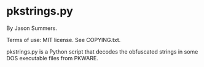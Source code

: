 # pkstrings.py

By Jason Summers.

Terms of use: MIT license. See COPYING.txt.

pkstrings.py is a Python script that decodes the obfuscated strings in
some DOS executable files from PKWARE.
